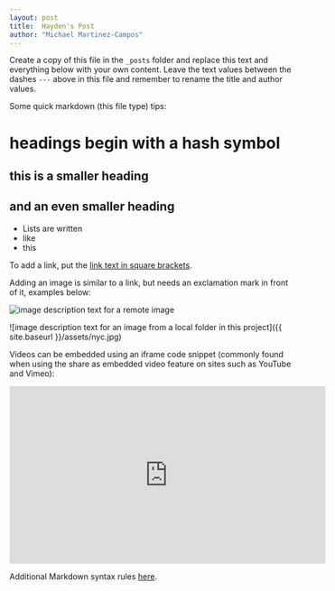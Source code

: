 ```yaml
---
layout: post
title:  Hayden's Post 
author: "Michael Martinez-Campos"
---
```


Create a copy of this file in the `_posts` folder and replace this text and everything below with your own content. Leave the text values between the dashes `---` above in this file and remember to rename the title and author values.

Some quick markdown (this file type) tips:

# headings begin with a hash symbol
## this is a smaller heading
## and an even smaller heading

- Lists are written
- like
- this

To add a link, put the [link text in square brackets](https://AndTheUrlInParenthesesNextToIt.com).

Adding an image is similar to a link, but needs an exclamation mark in front of it, examples below:

![image description text for a remote image](https://upload.wikimedia.org/wikipedia/commons/a/a9/Example.jpg)

![image description text for an image from a local folder in this project]({{ site.baseurl }}/assets/nyc.jpg)

Videos can be embedded using an iframe code snippet (commonly found when using the share as embedded video feature on sites such as YouTube and Vimeo):

<iframe width="560" height="315" src="https://www.youtube.com/embed/38v51JvIv0A" frameborder="0" allow="accelerometer; autoplay; encrypted-media; gyroscope; picture-in-picture" allowfullscreen></iframe>

Additional Markdown syntax rules [here](https://kramdown.gettalong.org/quickref.html).
